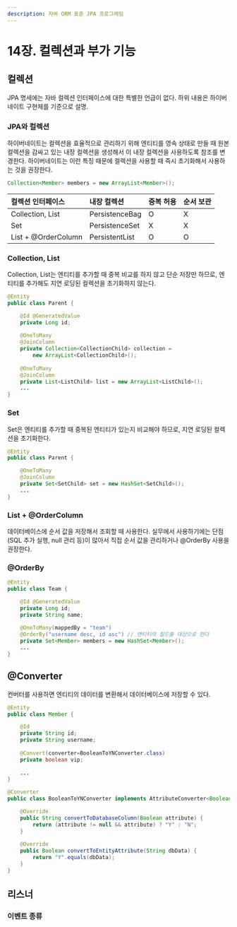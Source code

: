 ```yaml
---
description: 자바 ORM 표준 JPA 프로그래밍
---
```


# 14장. 컬렉션과 부가 기능

## 컬렉션

JPA 명세에는 자바 컬렉션 인터페이스에 대한 특별한 언급이 없다. 하위 내용은 하이버네이트 구현체를 기준으로 설명.

### JPA와 컬렉션

하이버네이트는 컬렉션을 효율적으로 관리하기 위해 엔티티를 영속 상태로 만들 때 원본 컬렉션을 감싸고 있는 내장 컬렉션을 생성해서 이 내장 컬렉션을 사용하도록 참조를 변경한다. 하이버네이트는 이런 특징 때문에 컬렉션을 사용할 때 즉시 초기화해서 사용하는 것을 권장한다.

```java
Collection<Member> members = new ArrayList<Member>();
```

| 컬렉션 인터페이스 | 내장 컬렉션 | 중복 허용 | 순서 보관 |
| :--- | :--- | :--- | :--- |
| Collection, List | PersistenceBag | O | X |
| Set | PersistenceSet | X | X |
| List + @OrderColumn | PersistentList | O | O |

### Collection, List

Collection, List는 엔티티를 추가할 때 중복 비교를 하지 않고 단순 저장만 하므로, 엔티티를 추가해도 지연 로딩된 컬렉션을 초기화하지 않는다.

```java
@Entity
public class Parent {

    @Id @GeneratedValue
    private Long id;
    
    @OneToMany
    @JoinColumn
    private Collection<CollectionChild> collection =
        new ArrayList<CollectionChild>();
        
    @OneToMany
    @JoinColumn
    private List<ListChild> list = new ArrayList<ListChild>();
    ...
}
```

### Set

Set은 엔티티를 추가할 때 중복된 엔티티가 있는지 비교해야 하므로, 지연 로딩된 컬렉션을 초기화한다.

```java
@Entity
public class Parent {

    @OneToMany
    @JoinColumn
    private Set<SetChild> set = new HashSet<SetChild>();
    ...
}
```

### List + @OrderColumn

데이터베이스에 순서 값을 저장해서 조회할 때 사용한다. 실무에서 사용하기에는 단점\(SQL 추가 실행, null 관리 등\)이 많아서 직접 순서 값을 관리하거나 @OrderBy 사용을 권장한다.

### @OrderBy

```java
@Entity
public class Team {

    @Id @GeneratedValue
    private Long id;
    private String name;
    
    @OneToMany(mappedBy = "team")
    @OrderBy("username desc, id asc") // 엔티티의 필드를 대상으로 한다
    private Set<Member> members = new HashSet<Member>();
    ...
}
```

## @Converter

컨버터를 사용하면 엔티티의 데이터를 변환해서 데이터베이스에 저장할 수 있다.

```java
@Entity
public class Member {

    @Id
    private String id;
    private String username;
    
    @Convert(converter=BooleanToYNConverter.class)
    private boolean vip;
    
    ...
}

@Converter
public class BooleanToYNConverter implements AttributeConverter<Boolean, String> {

    @Override
    public String convertToDatabaseColumn(Boolean attribute) {
        return (attribute != null && attribute) ? "Y" : "N";
    }
    
    @Override
    public Boolean convertToEntityAttribute(String dbData) {
        return "Y".equals(dbData);
    }
}
```

## 리스너

### 이벤트 종류

